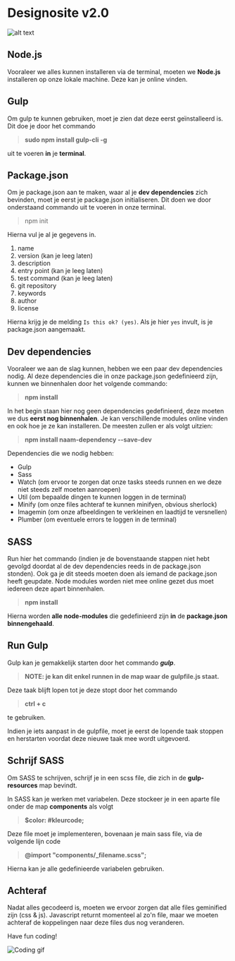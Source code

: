 # Designosite v2.0

![alt text][logo]

[logo]: http://www.sandervanhullebusch.be/designosource/logodesigno.png "Logo Designo7"

## Node.js

Vooraleer we alles kunnen installeren via de terminal, moeten we **Node.js** installeren op onze lokale machine.
Deze kan je online vinden.

## Gulp

Om gulp te kunnen gebruiken, moet je zien dat deze eerst geïnstalleerd is. Dit doe je door het commando

>**sudo npm install gulp-cli -g**

uit te voeren  **in** je **terminal**.

## Package.json

Om je package.json aan te maken, waar al je **dev dependencies** zich bevinden, moet je eerst je package.json initialiseren. Dit doen we door onderstaand commando uit te voeren in onze terminal.

>npm init

Hierna vul je al je gegevens in.

1. name
2. version (kan je leeg laten)
3. description
4. entry point (kan je leeg laten)
5. test command (kan je leeg laten)
6. git repository
7. keywords
8. author
9. license

Hierna krijg je de melding `Is this ok? (yes)`. Als je hier `yes` invult, is je package.json aangemaakt.

## Dev dependencies

Vooraleer we aan de slag kunnen, hebben we een paar dev dependencies nodig.
Al deze dependencies die in onze package.json gedefinieerd zijn, kunnen we binnenhalen door het volgende commando:

>**npm install**

In het begin staan hier nog geen dependencies gedefinieerd, deze moeten we dus **eerst nog binnenhalen**.
Je kan verschillende modules online vinden en ook hoe je ze kan installeren. De meesten zullen er als volgt uitzien:

>**npm install naam-dependency --save-dev**

Dependencies die we nodig hebben:

- Gulp
- Sass
- Watch (om ervoor te zorgen dat onze tasks steeds runnen en we deze niet steeds zelf moeten aanroepen)
- Util (om bepaalde dingen te kunnen loggen in de terminal)
- Minify (om onze files achteraf te kunnen minifyen, obvious sherlock)
- Imagemin (om onze afbeeldingen te verkleinen en laadtijd te versnellen)
- Plumber (om eventuele errors te loggen in de terminal)

## SASS

Run hier het commando (indien je de bovenstaande stappen niet hebt gevolgd doordat al de dev dependencies reeds in de package.json stonden).
Ook ga je dit steeds moeten doen als iemand de package.json heeft geupdate. Node modules worden niet mee online gezet dus moet iedereen deze apart binnenhalen.

>**npm install**

Hierna worden **alle node-modules** die gedefinieerd zijn **in** de **package.json binnengehaald**.

## Run Gulp

Gulp kan je gemakkelijk starten door het commando _**gulp**_.
>**NOTE: je kan dit enkel runnen in de map waar de gulpfile.js staat.**

Deze taak blijft lopen tot je deze stopt door het commando
>**ctrl + c**

te gebruiken.

Indien je iets aanpast in de gulpfile, moet je eerst de lopende taak stoppen en herstarten voordat deze nieuwe taak mee wordt uitgevoerd.

## Schrijf SASS

Om SASS te schrijven, schrijf je in een scss file, die zich in de **gulp-resources** map bevindt.

In SASS kan je werken met variabelen. Deze stockeer je in een aparte file onder de map **components** als volgt

>**$color: #kleurcode;**

Deze file moet je implementeren, bovenaan je main sass file, via de volgende lijn code

>**@import "components/_filename.scss";**

Hierna kan je alle gedefinieerde variabelen gebruiken.

## Achteraf

Nadat alles gecodeerd is, moeten we ervoor zorgen dat alle files geminified zijn (css & js).
Javascript returnt momenteel al zo'n file, maar we moeten achteraf de koppelingen naar deze files dus nog veranderen.

Have fun coding!

![Coding gif][gif]

[gif]: https://media.giphy.com/media/QHE5gWI0QjqF2/giphy.gif